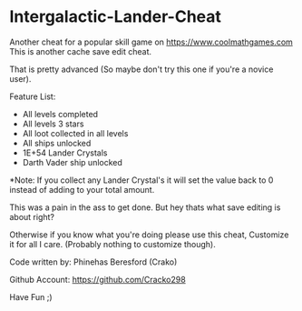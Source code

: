 # Intergalactic-Lander-Cheat
Another cheat for a popular skill game on https://www.coolmathgames.com This is another cache save edit cheat. 

That is pretty advanced (So maybe don't try this one if you're a novice user).

Feature List:
- All levels completed
- All levels 3 stars
- All loot collected in all levels
- All ships unlocked
- 1E+54 Lander Crystals
- Darth Vader ship unlocked

*Note: If you collect any Lander Crystal's it will set the value back to 0 instead of adding to your total amount.

This was a pain in the ass to get done. But hey thats what save editing is about right?

Otherwise if you know what you're doing please use this cheat, Customize it for all I care. (Probably nothing to customize though).

Code written by: Phinehas Beresford (Crako)

Github Account: https://github.com/Cracko298

Have Fun ;)

